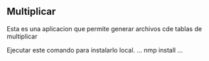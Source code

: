 ## Multiplicar
Esta es una aplicacion que permite generar archivos cde tablas de multiplicar

Ejecutar este comando para instalarlo local.
...
nmp install
...
